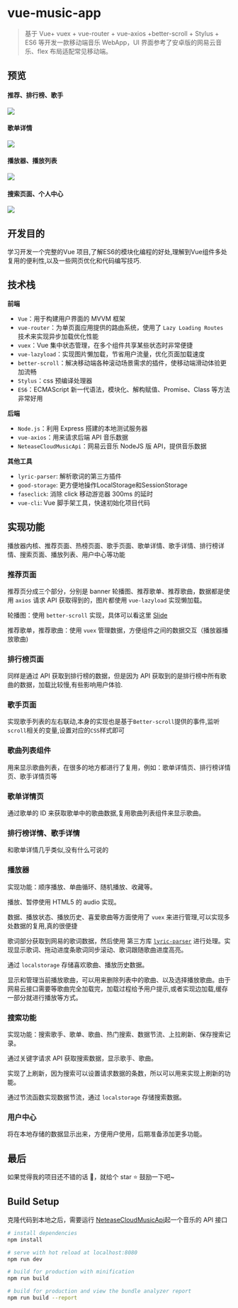 # vue-music-app

> 基于 Vue+ vuex + vue-router + vue-axios +better-scroll + Stylus + ES6 等开发一款移动端音乐 WebApp，UI 界面参考了安卓版的网易云音乐、flex 布局适配常见移动端。

## 预览

#### 推荐、排行榜、歌手

![](doc\1.jpg)

#### 歌单详情

![](doc\2.jpg)

#### 播放器、播放列表

![](doc\3.jpg)

#### 搜索页面、个人中心

![](doc\4.jpg)

## 开发目的

学习开发一个完整的Vue 项目,了解ES6的模块化编程的好处,理解到Vue组件多处复用的便利性,以及一些网页优化和代码编写技巧.

## 技术栈

**前端**

- `Vue`：用于构建用户界面的 MVVM 框架
- `vue-router`：为单页面应用提供的路由系统，使用了 `Lazy Loading Routes` 技术来实现异步加载优化性能
- `vuex`：Vue 集中状态管理，在多个组件共享某些状态时非常便捷
- `vue-lazyload`：实现图片懒加载，节省用户流量，优化页面加载速度
- `better-scroll`：解决移动端各种滚动场景需求的插件，使移动端滑动体验更加流畅
- `Stylus`：css 预编译处理器
- `ES6`：ECMAScript 新一代语法，模块化、解构赋值、Promise、Class 等方法非常好用

**后端**

- `Node.js`：利用 Express 搭建的本地测试服务器
- `vue-axios`：用来请求后端 API 音乐数据
- `NeteaseCloudMusicApi`：网易云音乐 NodeJS 版 API，提供音乐数据

**其他工具**

- `lyric-parser`:  解析歌词的第三方插件
- `good-storage`:  更方便地操作LocalStorage和SessionStorage
- `faseclick`:  消除 click 移动游览器 300ms 的延时
- `vue-cli`:  Vue 脚手架工具，快速初始化项目代码

## 实现功能

播放器内核、推荐页面、热榜页面、歌手页面、歌单详情、歌手详情、排行榜详情、搜索页面、播放列表、用户中心等功能

### 推荐页面

推荐页分成三个部分，分别是 banner 轮播图、推荐歌单、推荐歌曲，数据都是使用 `axios` 请求 API 获取得到的，图片都使用 `vue-lazyload` 实现懒加载。

轮播图：使用 `better-scroll` 实现，具体可以看这里 [Slide](https://ustbhuangyi.github.io/better-scroll/doc/zh-hans/options-advanced.html#```snap```) 

推荐歌单，推荐歌曲：使用 `vuex` 管理数据，方便组件之间的数据交互（播放器播放歌曲)

### 排行榜页面

同样是通过 API 获取到排行榜的数据，但是因为 API 获取到的是排行榜中所有歌曲的数据，加载比较慢,有些影响用户体验.

### 歌手页面

实现歌手列表的左右联动,本身的实现也是基于`Better-scroll`提供的事件,监听`scroll`相关的变量,设置对应的`CSS`样式即可

### 歌曲列表组件

用来显示歌曲列表，在很多的地方都进行了复用，例如：歌单详情页、排行榜详情页、歌手详情页等

### 歌单详情页

通过歌单的 ID 来获取歌单中的歌曲数据,复用歌曲列表组件来显示歌曲。

### 排行榜详情、歌手详情

和歌单详情几乎类似,没有什么可说的

### 播放器

实现功能：顺序播放、单曲循环、随机播放、收藏等。

播放、暂停使用 HTML5 的 audio 实现。

数据、播放状态、播放历史、喜爱歌曲等方面使用了 `vuex` 来进行管理,可以实现多处数据的复用,真的很便捷

歌词部分获取到网易的歌词数据，然后使用 第三方库 [`lyric-parser`](https://github.com/ustbhuangyi/lyric-parser) 进行处理。实现显示歌词、拖动进度条歌词同步滚动、歌词跟随歌曲进度高亮。

通过 `localstorage` 存储喜欢歌曲、播放历史数据。

显示和管理当前播放歌曲，可以用来删除列表中的歌曲、以及选择播放歌曲。由于网易云接口需要等歌曲完全加载完，加载过程给予用户提示,或者实现边加载,缓存一部分就进行播放等方式。

### 搜索功能

实现功能：搜索歌手、歌单、歌曲、热门搜索、数据节流、上拉刷新、保存搜索记录。

通过关键字请求 API 获取搜索数据，显示歌手、歌曲。

实现了上刷新，因为搜索可以设置请求数据的条数，所以可以用来实现上刷新的功能。

通过节流函数实现数据节流，通过 `localstorage` 存储搜索数据。

### 用户中心

将在本地存储的数据显示出来，方便用户使用，后期准备添加更多功能。

## 最后

如果觉得我的项目还不错的话 :clap:，就给个 star :star: 鼓励一下吧~

## Build Setup

克隆代码到本地之后，需要运行 [NeteaseCloudMusicApi](https://binaryify.github.io/NeteaseCloudMusicApi/#/?id=neteasecloudmusicapi)起一个音乐的 API 接口

``` bash
# install dependencies
npm install

# serve with hot reload at localhost:8080
npm run dev

# build for production with minification
npm run build

# build for production and view the bundle analyzer report
npm run build --report
```
